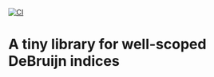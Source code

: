 [![CI](https://github.com/wenkokke/debruijn/actions/workflows/ci.yml/badge.svg)](https://github.com/wenkokke/debruijn/actions/workflows/ci.yml)

# A tiny library for well-scoped DeBruijn indices
